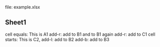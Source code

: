 file: example.xlsx
## Sheet1
cell equals: This is A1
add-r: add to B1
and to B1 again
add-r: add to C1
cell starts: This is C2,
add-l: add to B2
add-b: add to B3